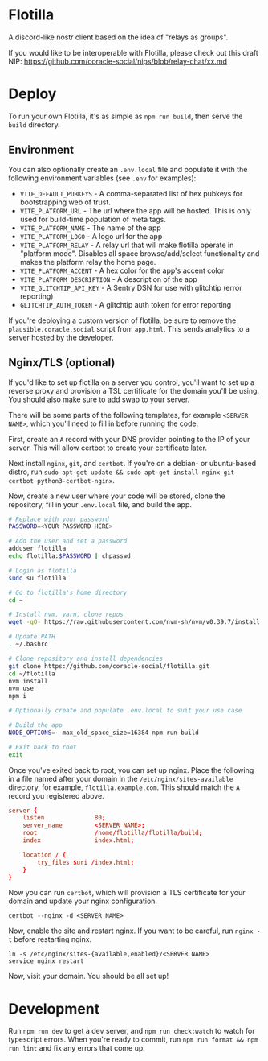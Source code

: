 # Flotilla

A discord-like nostr client based on the idea of "relays as groups".

If you would like to be interoperable with Flotilla, please check out this draft NIP: https://github.com/coracle-social/nips/blob/relay-chat/xx.md

# Deploy

To run your own Flotilla, it's as simple as `npm run build`, then serve the `build` directory.

## Environment

You can also optionally create an `.env.local` file and populate it with the following environment variables (see `.env` for examples):

- `VITE_DEFAULT_PUBKEYS` - A comma-separated list of hex pubkeys for bootstrapping web of trust.
- `VITE_PLATFORM_URL` - The url where the app will be hosted. This is only used for build-time population of meta tags.
- `VITE_PLATFORM_NAME` - The name of the app
- `VITE_PLATFORM_LOGO` - A logo url for the app
- `VITE_PLATFORM_RELAY` - A relay url that will make flotilla operate in "platform mode". Disables all space browse/add/select functionality and makes the platform relay the home page.
- `VITE_PLATFORM_ACCENT` - A hex color for the app's accent color
- `VITE_PLATFORM_DESCRIPTION` - A description of the app
- `VITE_GLITCHTIP_API_KEY` - A Sentry DSN for use with glitchtip (error reporting)
- `GLITCHTIP_AUTH_TOKEN` - A glitchtip auth token for error reporting

If you're deploying a custom version of flotilla, be sure to remove the `plausible.coracle.social` script from `app.html`. This sends analytics to a server hosted by the developer.

## Nginx/TLS (optional)

If you'd like to set up flotilla on a server you control, you'll want to set up a reverse proxy and provision a TSL certificate for the domain you'll be using. You should also make sure to add swap to your server.

There will be some parts of the following templates, for example `<SERVER NAME>`, which you'll need to fill in before running the code.

First, create an `A` record with your DNS provider pointing to the IP of your server. This will allow certbot to create your certificate later.

Next install `nginx`, `git`, and `certbot`. If you're on a debian- or ubuntu-based distro, run `sudo apt-get update && sudo apt-get install nginx git certbot python3-certbot-nginx`.

Now, create a new user where your code will be stored, clone the repository, fill in your `.env.local` file, and build the app.

```sh
# Replace with your password
PASSWORD=<YOUR PASSWORD HERE>

# Add the user and set a password
adduser flotilla
echo flotilla:$PASSWORD | chpasswd

# Login as flotilla
sudo su flotilla

# Go to flotilla's home directory
cd ~

# Install nvm, yarn, clone repos
wget -qO- https://raw.githubusercontent.com/nvm-sh/nvm/v0.39.7/install.sh | bash

# Update PATH
. ~/.bashrc

# Clone repository and install dependencies
git clone https://github.com/coracle-social/flotilla.git
cd ~/flotilla
nvm install
nvm use
npm i

# Optionally create and populate .env.local to suit your use case

# Build the app
NODE_OPTIONS=--max_old_space_size=16384 npm run build

# Exit back to root
exit
```

Once you've exited back to root, you can set up nginx. Place the following in a file named after your domain in the `/etc/nginx/sites-available` directory, for example, `flotilla.example.com`. This should match the `A` record you registered above.

```conf
server {
    listen              80;
    server_name         <SERVER NAME>;
    root                /home/flotilla/flotilla/build;
    index               index.html;

    location / {
        try_files $uri /index.html;
    }
}
```

Now you can run `certbot`, which will provision a TLS certificate for your domain and update your nginx configuration.

```
certbot --nginx -d <SERVER NAME>
```

Now, enable the site and restart nginx. If you want to be careful, run `nginx -t` before restarting nginx.

```
ln -s /etc/nginx/sites-{available,enabled}/<SERVER NAME>
service nginx restart
```

Now, visit your domain. You should be all set up!

# Development

Run `npm run dev` to get a dev server, and `npm run check:watch` to watch for typescript errors. When you're ready to commit, run `npm run format && npm run lint` and fix any errors that come up.
